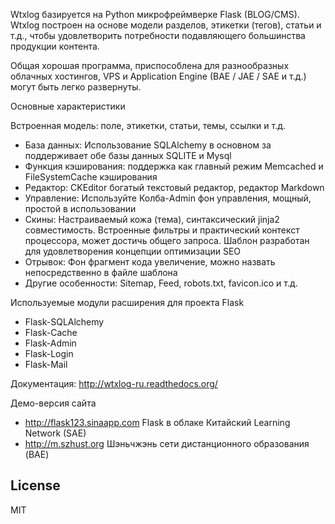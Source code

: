 Wtxlog базируется на Python микрофреймверке Flask (BLOG/CMS).
Wtxlog построен на основе модели разделов, этикетки (тегов), статьи и т.д., чтобы удовлетворить потребности подавляющего большинства продукции контента.

Общая хорошая программа, приспособлена для разнообразных облачных хостингов, VPS и Application Engine (BAE / JAE / SAE и т.д.) могут быть легко развернуты.

Основные характеристики

 Встроенная модель: поле, этикетки, статьи, темы, ссылки и т.д.
-    База данных: Использование SQLAlchemy в основном за поддерживает обе базы данных SQLITE и Mysql
-    Функция кэширования: поддержка как главный режим Memcached и FileSystemCache кэширования
-    Редактор: CKEditor богатый текстовый редактор, редактор Markdown
-    Управление: Используйте Колба-Admin фон управления, мощный, простой в использовании
-    Скины: Настраиваемый кожа (тема), синтаксический jinja2 совместимость. Встроенные фильтры и практический контекст процессора, может достичь общего запроса. Шаблон разработан для удовлетворения концепции оптимизации SEO
-    Отрывок: Фон фрагмент кода увеличение, можно назвать непосредственно в файле шаблона
-    Другие особенности: Sitemap, Feed, robots.txt, favicon.ico и т.д.

Используемые модули расширения для проекта Flask

- Flask-SQLAlchemy
- Flask-Cache
- Flask-Admin
- Flask-Login
- Flask-Mail

Документация:
<http://wtxlog-ru.readthedocs.org/>

Демо-версия сайта

- <http://flask123.sinaapp.com> Flask в облаке Китайский Learning Network  (SAE)
- <http://m.szhust.org> Шэньчжэнь сети дистанционного образования (BAE)

License
----

MIT
